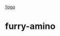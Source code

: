 [!logo]('http://cm1.narvii.com/6866/01283a3f52c1968ce8bce832760798774a397a92_120.jpg')
# f u r r y - a m i n o  
  
 
